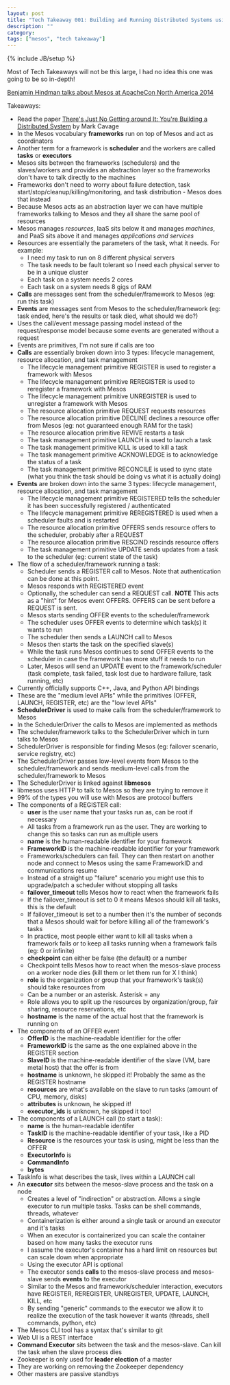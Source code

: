 ```yaml
---
layout: post
title: "Tech Takeaway 001: Building and Running Distributed Systems using Apache Mesos"
description: ""
category: 
tags: ["mesos", "tech takeaway"]
---
```

{% include JB/setup %}

Most of Tech Takeaways will not be this large, I had no idea this one was going to be so in-depth!  

[Benjamin Hindman talks about Mesos at ApacheCon North America 2014](https://www.youtube.com/watch?v=hTcZGODnyf0)  

Takeaways:

* Read the paper [There's Just No Getting around It: You're Building a Distributed System](http://queue.acm.org/detail.cfm?id=2482856) by Mark Cavage
* In the Mesos vocabulary **frameworks** run on top of Mesos and act as coordinators
* Another term for a framework is **scheduler** and the workers are called **tasks** or **executors**
* Mesos sits between the frameworks (schedulers) and the slaves/workers and provides an abstraction layer so the frameworks don't have to talk directly to the machines
* Frameworks don't need to worry about failure detection, task start/stop/cleanup/killing/monitoring, and task distribution - Mesos does that instead
* Because Mesos acts as an abstraction layer we can have multiple frameworks talking to Mesos and they all share the same pool of resources
* Mesos manages *resources*, IaaS sits below it and manages *machines*, and PaaS sits above it and manages *applications and services*
* Resources are essentially the parameters of the task, what it needs.  For example:
	* I need my task to run on 8 different physical servers
	* The task needs to be fault tolerant so I need each physical server to be in a unique cluster
	* Each task on a system needs 2 cores
	* Each task on a system needs 8 gigs of RAM
* **Calls** are messages sent from the scheduler/framework to Mesos (eg: run this task)
* **Events** are messages sent from Mesos to the scheduler/framework (eg: task ended, here's the results or task died, what should we do?)
* Uses the call/event message passing model instead of the request/response model because some events are generated without a request
* Events are primitives, I'm not sure if calls are too
* **Calls** are essentially broken down into 3 types: lifecycle management, resource allocation, and task management
	* The lifecycle management primitive REGISTER is used to register a framework with Mesos
	* The lifecycle management primitive REREGISTER is used to reregister a framework with Mesos
	* The lifecycle management primitive UNREGISTER is used to unregister a framework with Mesos
	* The resource allocation primitive REQUEST requests resources
	* The resource allocation primitive DECLINE declines a resource offer from Mesos (eg: not guaranteed enough RAM for the task)
	* The resource allocation primitive REVIVE restarts a task
	* The task management primitive LAUNCH is used to launch a task
	* The task management primitive KILL is used to kill a task
	* The task management primitive ACKNOWLEDGE is to acknowledge the status of a task
	* The task management primitive RECONCILE is used to sync state (what you think the task should be doing vs what it is actually doing)
* **Events** are broken down into the same 3 types: lifecycle management, resource allocation, and task management
	* The lifecycle management primitive REGISTERED tells the scheduler it has been successfully registered / authenticated
	* The lifecycle management primitive REREGISTERED is used when a scheduler faults and is restarted
	* The resource allocation primitive OFFERS sends resource offers to the scheduler, probably after a REQUEST
	* The resource allocation primitive RESCIND rescinds resource offers
	* The task management primitive UPDATE sends updates from a task to the scheduler (eg: current state of the task)
* The flow of a scheduler/framework running a task:
	* Scheduler sends a REGISTER call to Mesos.  Note that authentication can be done at this point.
	* Mesos responds with REGISTERED event
	* Optionally, the scheduler can send a REQUEST call.  **NOTE** This acts as a "hint" for Mesos event OFFERS.  OFFERS can be sent before a REQUEST is sent.
	* Mesos starts sending OFFER events to the scheduler/framework
	* The scheduler uses OFFER events to determine which task(s) it wants to run
	* The scheduler then sends a LAUNCH call to Mesos
	* Mesos then starts the task on the specified slave(s)
	* While the task runs Mesos continues to send OFFER events to the scheduler in case the framework has more stuff it needs to run
	* Later, Mesos will send an UPDATE event to the framework/scheduler (task complete, task failed, task lost due to hardware failure, task running, etc)
* Currently officially supports C++, Java, and Python API bindings
* These are the "medium level APIs" while the primitives (OFFER, LAUNCH, REGISTER, etc) are the "low level APIs"
* **SchedulerDriver** is used to make calls from the scheduler/framework to Mesos
* In the SchedulerDriver the calls to Mesos are implemented as methods
* The scheduler/framework talks to the SchedulerDriver which in turn talks to Mesos
* SchedulerDriver is responsible for finding Mesos (eg: failover scenario, service registry, etc)
* The SchedulerDriver passes low-level events from Mesos to the scheduler/framework and sends medium-level calls from the scheduler/framework to Mesos
* The SchedulerDriver is linked against **libmesos**
* libmesos uses HTTP to talk to Mesos so they are trying to remove it
* 99% of the types you will use with Mesos are protocol buffers
* The components of a REGISTER call:
	* **user** is the user name that your tasks run as, can be root if necessary
	* All tasks from a framework run as the user.  They are working to change this so tasks can run as multiple users
	* **name** is the human-readable identifier for your framework
	* **FrameworkID** is the machine-readable identifier for your framework
	* Frameworks/schedulers can fail.  They can then restart on another node and connect to Mesos using the same FrameworkID and communications resume
	* Instead of a straight up "failure" scenario you might use this to upgrade/patch a scheduler without stopping all tasks
	* **failover_timeout** tells Mesos how to react when the framework fails
	* If the failover_timeout is set to 0 it means Mesos should kill all tasks, this is the default
	* If failover_timeout is set to a number then it's the number of seconds that a Mesos should wait for before killing all of the framework's tasks
	* In practice, most people either want to kill all tasks when a framework fails or to keep all tasks running when a framework fails (eg: 0 or infinite)
	* **checkpoint** can either be false (the default) or a number
	* Checkpoint tells Mesos how to react when the mesos-slave process on a worker node dies (kill them or let them run for X I think)
	* **role** is the organization or group that your framework's task(s) should take resources from
	* Can be a number or an asterisk.  Asterisk = any
	* Role allows you to split up the resources by organization/group, fair sharing, resource reservations, etc
	* **hostname** is the name of the actual host that the framework is running on
* The components of an OFFER event
	* **OfferID** is the machine-readable identifier for the offer
	* **FrameworkID** is the same as the one explained above in the REGISTER section
	* **SlaveID** is the machine-readable identifier of the slave (VM, bare metal host) that the offer is from
	* **hostname** is unknown, he skipped it!  Probably the same as the REGISTER hostname
	* **resources** are what's available on the slave to run tasks (amount of CPU, memory, disks)
	* **attributes** is unknown, he skipped it!
	* **executor_ids** is unknown, he skipped it too!
* The components of a LAUNCH call (to start a task):
	* **name** is the human-readable identifer
	* **TaskID** is the machine-readable identifier of your task, like a PID
	* **Resource** is the resources your task is using, might be less than the OFFER
	* **ExecutorInfo** is 
	* **CommandInfo**
	* **bytes** 
* TaskInfo is what describes the task, lives within a LAUNCH call
* An **executor** sits between the mesos-slave process and the task on a node
	* Creates a level of "indirection" or abstraction.  Allows a single executor to run multiple tasks.  Tasks can be shell commands, threads, whatever
	* Containerization is either around a single task or around an executor and it's tasks
	* When an executor is containerized you can scale the container based on how many tasks the executor runs
	* I assume the executor's container has a hard limit on resources but can scale down when appropriate
	* Using the executor API is optional
	* The executor sends **calls** to the mesos-slave process and mesos-slave sends **events** to the executor
	* Similar to the Mesos and framework/scheduler interaction, executors have REGISTER, REREGISTER, UNREGISTER, UPDATE, LAUNCH, KILL, etc
	* By sending "generic" commands to the executor we allow it to realize the execution of the task however it wants (threads, shell commands, python, etc)
* The Mesos CLI tool has a syntax that's similar to git
* Web UI is a REST interface
* **Command Executor** sits between the task and the mesos-slave.  Can kill the task when the slave process dies
* Zookeeper is only used for **leader election** of a master
* They are working on removing the Zookeeper dependency
* Other masters are passive standbys
